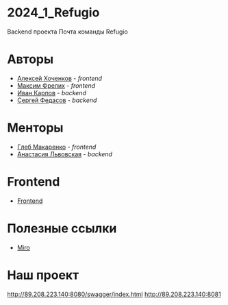 # 2024_1_Refugio
Backend проекта Почта команды Refugio

# Авторы
* [Алексей Хоченков](https://github.com/AlexKhochenkov) - _frontend_
* [Максим Фрелих](https://github.com/frelikhmax) - _frontend_
* [Иван Карпов](https://github.com/Karpov-Ivan) - _backend_
* [Сергей Федасов](https://github.com/Fedasov) - _backend_

# Менторы
* [Глеб Макаренко](https://github.com/Glibusss) - _frontend_
* [Анастасия Львовская](https://github.com/nlfop) - _backend_

#  Frontend
* [Frontend](https://github.com/frontend-park-mail-ru/2024_1_Refugio)

# Полезные ссылки
* [Miro](https://miro.com/app/board/uXjVNq0P_Ys=/)

# Наш проект
http://89.208.223.140:8080/swagger/index.html
http://89.208.223.140:8081
